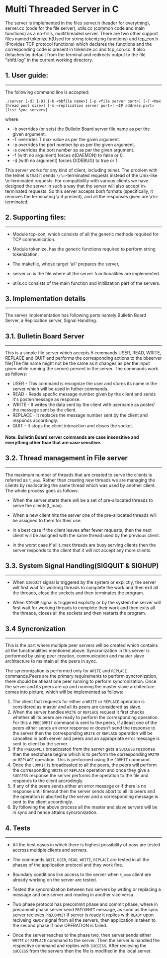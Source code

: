 # Multi Threaded Server in C
The server is implemented in the files server.h (header for everything),
server.cc (code for the file server), utils.cc (common code and main functions) 
as a no-frills, multithreaded server.  There are two other support files named 
tokenize.h(Used for string tokenizing functions) and tcp_con.h (Provides TCP 
protocol functions) which declares the functions and the corresponding code 
is present in tokenize.cc and tcp_con.cc. It also detaches by default from the 
terminal and redirects output to the file "shfd.log" in the current working
directory.



## 1. User guide:
-------------- 

The following command line is accepted:

  `./server [-d] [-D] [-b <bbfile name>] [-p <file server port>] [-T <Max thread pool size>] [-s <replication server port>] <IP address:port> [list Sync servers]`

where

* -b overrides (or sets) the Bulletin Board server file name as per the given argument.
* -T overrides T max value as per the given argument.
* -p overrides the port number bp as per the given argument.
* -s overrides the port number sp as per the given argument.
* -f (with no argument) forces d(DAEMON) to false or 0.
* -d (with no argument) forces D(DEBUG) to true or 1.

This server works for any kind of client, including telnet. The
problem with the telnet is that it sends `\r\n`-terminated requests
instead of the Unix-like \n-terminated requests.  For compatibility
with various clients we have designed the server in such a way that 
the server will also accept \n-terminated requests. So this server
accepts _both_ formats (specifically, it removes the terminating \r if
present), and all the responses given are \r\n-terminated.


## 2. Supporting files:
--------------------

* Module tcp-con, which consists of all the generic methods required for TCP communication.

* Module tokenize, has the generic functions required to perform string tokenization.

* The makefile, whose target 'all' prepares the server,

* server.cc is the file where all the server functionalities are implemented.

* utils.cc consists of the main function and initilization part of the servers.


## 3. Implementation details
-------------------------

The server implementation has following parts namely Bulletin Board Server, a Replication server, Signal Handling.

## 3.1. Bulletin Board Server
--------------------------
This is a simple file server which accepts 5 commands USER, READ, WRITE, REPLACE 
and QUIT and performs the corresponding actions to the bbserver file(The file 
name might not be the same as it changes as per the input given while running the 
server) present in the server. The commands work as follows:

* USER - This command is recognize the user and stores its name in the server which
will be used in futher commands.
* READ - Reads specfic message number given by the client and sends it's poster/message 
as response.
* WRITE - It writes the data sent by the client with username as poster/ the message sent
by the client.
* REPLACE - It replaces the message number sent by the client and responds accordingly.
* QUIT - It stops the client interaction and closes the socket.  

#### Note: Bulletin Board server commands are case insensitive and everything other than that are case sensitive.

## 3.2. Thread management in File server
-------------------------------------
The maximum number of threads that are created to serve the clients is referred as `t_max`. Rather than creating new threads we are managing the clients by reallocating the same thread which was used by another client. The whole process goes as follows:
- When the server starts there will be a set of pre-allocated threads to 
serve the clients(t_max).

- When a new client hits the server one of the pre-allocated threads will be
assigned to them for their use.

- In a best case if the client leaves after fewer requests, then the next 
client will be assigned with the same thread used by the previous client.

- In the worst case if all t_max threads are busy serving clients then the 
server responds to the client that it will not accept any more clients.


## 3.3. System Signal Handling(SIGQUIT & SIGHUP)
---------------------------------------------
- When `SIGQUIT` signal is triggered by the system or explictly, the server will 
first wait for working threads to complete the work and then exit all the 
threads, close the sockets and then terminates the program. 

- When `SIGHUP` signal is triggered explictly or by the system the server will 
first wait for working threads to complete their work and then exits all the
threads, closes all the sockets and then restarts the program.

## 3.4 Syncronization
------------------
This is the part where multiple peer servers will be created which contains all the functionalities mentioned above. Syncronization in this server is performed by using peer creation, communication and master slave architecture to maintain all the peers in sync.

The syncronization is performed only for `WRITE` and `REPLACE` commands.Peers are the primary requirements to perform syncronization, there should be atleast one peer 
running to perform syncronization. Once the server and its peers are up and running the master slave architecture comes into picture, which will be implemented as follows:
1. The client that requests for either a `WRITE` or `REPLACE` operation is considered as
master and all its peers are considered as slave.
2. When the server handles `WRITE` or `REPLACE` request it first checks whether all its peers are ready to perform the corresponding operation. For this a `PRECOMMIT` command is sent to the peers, if atleast one of the peers either sends an error response or doesn't send the response to the server then the corresponding `WRITE` or `REPLACE` operation will be cancelled in both server and peers and an appropriate error message is sent to client by the server.
3. If the `PRECOMMIT` broadcasted from the server gets a `SUCCESS` response then the nextphase begins which is to perform the corresponding `WRITE` or `REPLACE` operation. This is performed using the `COMMIT` command.
4. Once the `COMMIT` is broadcasted to all the peers, the peers will perform the 
corresponding `WRITE` or `REPLACE` operation and once they give a `SUCCESS` response the server performs the operation to the file and responds to the client accrodingly.
5. If any of the peers sends either an error message or if there is no response until timeout then the server sends abort to all its peers and the operation is aborted by the server and a corresponding message is sent to the client accordingly.
6. By following the above process all the master and slave servers will be in sync and 
hence attains syncronization.


## 4. Tests
--------

- All the best cases in which there is highest possibility of pass are tested 
accross multiple clients and servers.

- The commands `QUIT`, `USER`, `READ`, `WRITE`, `REPLACE` are tested in all the phases of the application protocol and they work fine.

- Boundary conditions like access to the server when `t_max` client are already working on the server are tested.

- Tested the syncronization between two servers by writing or replacing a message and one server and reading in another vice versa.

- Two phase protocol has precommit phase and commit phase, where in precommit phase server send `PRECOMMIT` message, as soon as the sync server recieves `PRECOMMIT` if server is ready it replies with `READY` upon reciveing `READY` signal from all the servers, then application is taken to the second phase if now OPERATION is failed.

- Once the server reaches to the phase two, then server sends either `WRITE` or `REPLACE` command to the server. Then the server is handled the respective command and replies with `SUCCESS`. After recieving the `SUCCESS` from the servers then the file is modified in the local server.


